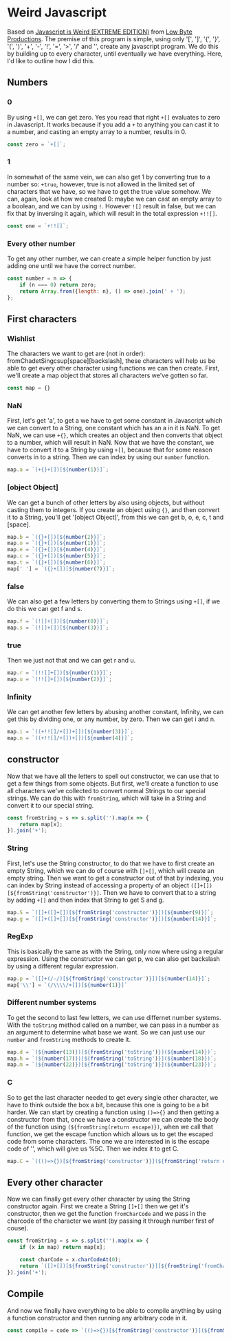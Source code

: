 # Weird Javascript

Based on [Javascript is Weird (EXTREME EDITION)](https://www.youtube.com/watch?v=sRWE5tnaxlI) from [Low Byte Productions](https://www.youtube.com/watch?v=sRWE5tnaxlI).
The premise of this program is simple, using only '[', ']', '{', '}', '(', ')', '+', '-', '!', '=', '>', '/' and '\', create any javascript program. We do this by building up to every character, until eventually we have everything. Here, I'd like to outline how I did this.

## Numbers

### 0

By using `+[]`, we can get zero. Yes you read that right `+[]` evaluates to zero in Javascript. It works because if you add a `+` to anything you can cast it to a number, and casting an empty array to a number, results in 0.

```javascript
const zero = `+[]`;
```

### 1

In somewhat of the same vein, we can also get 1 by converting true to a number so: `+true`, however, true is not allowed in the limited set of characters that we have, so we have to get the true value somehow. We can, again, look at how we created 0: maybe we can cast an empty array to a boolean, and we can by using `!`. However `![]` result in false, but we can fix that by inversing it again, which will result in the total expression `+!![]`.

```javascript
const one = `+!![]`;
```

### Every other number

To get any other number, we can create a simple helper function by just adding one until we have the correct number.

```javascript
const number = n => {
    if (n === 0) return zero;
    return Array.from({length: n}, () => one).join(' + ');
};
```

## First characters

### Wishlist

The characters we want to get are (not in order): fromChadetSingcsup\[space][backslash], these characters will help us be able to get every other character using functions we can then create.
First, we'll create a map object that stores all characters we've gotten so far.

```javascript
const map = {}
```

### NaN

First, let's get 'a', to get a we have to get some constant in Javascript which we can convert to a String, one constant which has an a in it is NaN. To get NaN, we can use `+{}`, which creates an object and then converts that object to a number, which will result in NaN. Now that we have the constant, we have to convert it to a String by using `+[]`, because that for some reason converts in to a string. Then we can index by using our `number` function.

```javascript
map.a = `(+{}+[])[${number(1)}]`;
```

### [object Object]

We can get a bunch of other letters by also using objects, but without casting them to integers. If you create an object using `{}`, and then convert it to a String, you'll get '[object Object]', from this we can get b, o, e, c, t and \[space].

```javascript
map.b = `({}+[])[${number(2)}]`;
map.o = `({}+[])[${number(1)}]`;
map.e = `({}+[])[${number(4)}]`;
map.c = `({}+[])[${number(5)}]`;
map.t = `({}+[])[${number(6)}]`;
map[' '] = `({}+[])[${number(7)}]`;
```

### false

We can also get a few letters by converting them to Strings using `+[]`, if we do this we can get f and s.

```javascript
map.f = `(![]+[])[${number(0)}]`;
map.s = `(![]+[])[${number(3)}]`;
```

### true

Then we just not that and we can get r and u.

```javascript
map.r = `(!![]+[])[${number(1)}]`;
map.u = `(!![]+[])[${number(2)}]`;
```

### Infinity

We can get another few letters by abusing another constant, Infinity, we can get this by dividing one, or any number, by zero. Then we can get i and n.

```javascript
map.i = `((+!![]/+[])+[])[${number(3)}]`;
map.n = `((+!![]/+[])+[])[${number(4)}]`;
```

## constructor

Now that we have all the letters to spell out constructor, we can use that to get a few things from some objects. But first, we'll create a function to use all characters we've collected to convert normal Strings to our special strings. We can do this with `fromString`, which will take in a String and convert it to our special string.

```javascript
const fromString = s => s.split('').map(x => {
    return map[x];
}).join('+');
```


### String

First, let's use the String constructor, to do that we have to first create an empty String, which we can do of course with `[]+[]`, which will create an empty string. Then we want to get a constructor out of that by indexing, you can index by String instead of accessing a property of an object `([]+[])[${fromString('constructor')}]`. Then we have to convert that to a string by adding `+[]` and then index that String to get S and g.

```javascript
map.S = `([]+([]+[])[${fromString('constructor')}])[${number(9)}]`;
map.g = `([]+([]+[])[${fromString('constructor')}])[${number(14)}]`;
```

### RegExp

This is basically the same as with the String, only now where using a regular expression. Using the constructor we can get p, we can also get backslash by using a different regular expression.

```javascript
map.p = `([]+(/-/)[${fromString('constructor')}])[${number(14)}]`;
map['\\'] = `(/\\\\/+[])[${number(1)}]`
```

### Different number systems

To get the second to last few letters, we can use differnet number systems. With the `toString` method called on a number, we can pass in a number as an argument to determine what base we want. So we can just use our `number` and `fromString` methods to create it.

```javascript
map.d = `(${number(13)})[${fromString('toString')}](${number(14)})`;
map.h = `(${number(17)})[${fromString('toString')}](${number(18)})`;
map.m = `(${number(22)})[${fromString('toString')}](${number(23)})`;
```

### C

So to get the last character needed to get every single other character, we have to think outside the box a bit, because this one is going to be a bit harder. We can start by creating a function using `()=>{}` and then getting a constructor from that, once we have a constructor we can create the body of the function using `(${fromString(return escape)})`, when we call that function, we get the escape function which allows us to get the escaped code from some characters. The one we are interested in is the escape code of '\', which will give us %5C. Then we index it to get C.

```javascript
map.C = `((()=>{})[${fromString('constructor')}](${fromString('return escape')})()(${map['\\']}))[${number(2)}]`;
```

## Every other character

Now we can finally get every other character by using the String constructor again. First we create a String `[]+[]` then we get it's constructor, then we get the function `fromCharCode` and we pass in the charcode of the character we want (by passing it through number first of couse).

```javascript
const fromString = s => s.split('').map(x => {
    if (x in map) return map[x];

    const charCode = x.charCodeAt(0);
    return `([]+[])[${fromString('constructor')}][${fromString('fromCharCode')}](${number(charCode)})`;
}).join('+');
```

## Compile

And now we finally have everything to be able to compile anything by using a function constructor and then running any arbitrary code in it.

```javascript
const compile = code => `(()=>{})[${fromString('constructor')}](${fromString(code)})()`;
```


